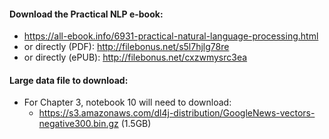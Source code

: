 #### Download the Practical NLP e-book: 
- https://all-ebook.info/6931-practical-natural-language-processing.html
- or directly (PDF): http://filebonus.net/s5l7hjlg78re
- or directly (ePUB): http://filebonus.net/cxzwmysrc3ea

#### Large data file to download:
- For Chapter 3, notebook 10 will need to download:
   - https://s3.amazonaws.com/dl4j-distribution/GoogleNews-vectors-negative300.bin.gz (1.5GB)
